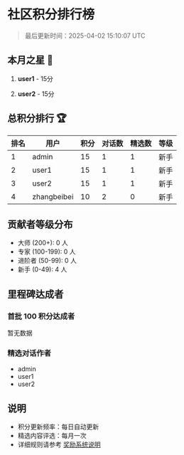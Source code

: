 # 社区积分排行榜

> 最后更新时间：2025-04-02 15:10:07 UTC

## 本月之星 🌟

1. **user1** - 15分

2. **user2** - 15分

## 总积分排行 🏆

| 排名 | 用户 | 积分 | 对话数 | 精选数 | 等级 |
|-----|------|-----|--------|--------|------|
| 1 | admin | 15 | 1 | 1 | 新手 |
| 2 | user1 | 15 | 1 | 1 | 新手 |
| 3 | user2 | 15 | 1 | 1 | 新手 |
| 4 | zhangbeibei | 10 | 2 | 0 | 新手 |

## 贡献者等级分布

- 大师 (200+): 0 人
- 专家 (100-199): 0 人
- 进阶者 (50-99): 0 人
- 新手 (0-49): 4 人

## 里程碑达成者

### 首批 100 积分达成者
暂无数据

### 精选对话作者
- admin
- user1
- user2

## 说明

- 积分更新频率：每日自动更新
- 精选内容评选：每月一次
- 详细规则请参考 [奖励系统说明](../REWARD_SYSTEM.md)

